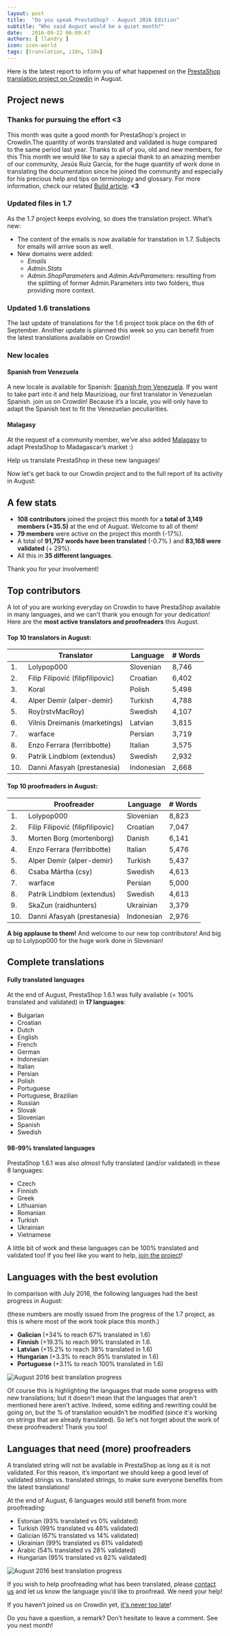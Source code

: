 ```yaml
---
layout: post
title:  "Do you speak PrestaShop? - August 2016 Edition"
subtitle: "Who said August would be a quiet month?"
date:   2016-09-22 06:09:47
authors: [ llandry ]
icon: icon-world
tags: [translation, i18n, l10n]
---
```



Here is the latest report to inform you of what happened on the [PrestaShop translation project on Crowdin](https://crowdin.com/project/prestashop-official) in August.

## Project news

### Thanks for pursuing the effort <3

This month was quite a good month for PrestaShop's project in Crowdin.The quantity of words translated and validated is huge compared to the same period last year. Thanks to all of you, old and new members, for this
This month we would like to say a special thank to an amazing member of our community, Jesús Ruiz García, for the huge quantity of work done in translating the documentation since he joined the community and especially for his precious help and tips on terminology and glossary. For more information, check our related [Build article](http://build.prestashop.com/howtos/translation/how-to-help-translating-PrestaShop-into-Spanish/). **<3**

### Updated files in 1.7

As the 1.7 project keeps evolving, so does the translation project. What’s new:

* The content of the emails is now available for translation in 1.7. Subjects for emails will arrive soon as well.
* New domains were added:
  * *Emails*
  * *Admin.Stats*
  * *Admin.ShopParameters* and *Admin.AdvParameters*: resulting from the splitting of former Admin.Parameters into two folders, thus providing more context.



### Updated 1.6 translations

The last update of translations for the 1.6 project took place on the 6th of September. Another update is planned this week so you can benefit from the latest translations available on Crowdin!

### New locales

#### Spanish from Venezuela

A new locale is available for Spanish: [Spanish from Venezuela](https://crowdin.com/project/prestashop-official/es-VE#). If you want to take part into it and help Maurizioag, our first translator in Venezuelan Spanish. join us on Crowdin!
Because it’s a locale, you will only have to adapt the Spanish text to fit the Venezuelan peculiarities.

#### Malagasy

At the request of a community member, we’ve also added [Malagasy](https://crowdin.com/project/prestashop-official/mg#) to adapt PrestaShop to Madagascar’s market :)

Help us translate PrestaShop in these new languages!

Now let's get back to our Crowdin project and to the full report of its activity in August:

## A few stats

* **108 contributors** joined the project this month for a **total of 3,149 members (+35.5)** at the end of August. Welcome to all of them!
* **79 members** were active on the project this month (-17%).
* A total of **91,757 words have been translated** (-0.7% ) and **83,168 were validated** (+ 29%).
* All this in **35 different languages**.

Thank you for your involvement!

## Top contributors

A lot of you are working everyday on Crowdin to have PrestaShop available in many languages, and we can't thank you enough for your dedication! Here are the **most active translators and proofreaders** this August.

#### Top 10 translators in August:

| |Translator | Language | # Words
|-|---------- | -------- | ----------------
 1. | Lolypop000 | Slovenian | 8,746
 2. | Filip Filipović (filipfilipovic) | Croatian |6,402
 3. | Koral | Polish | 5,498
 4. | Alper Demir (alper-demir) | Turkish | 4,788
 5. | Roy(rstvMacRoy) | Swedish | 4,107
 6. | Vilnis Dreimanis (marketings) | Latvian | 3,815
 7. | warface | Persian | 3,719
 8. | Enzo Ferrara (ferribbotte) | Italian | 3,575
 9. | Patrik Lindblom (extendus) | Swedish | 2,932
10. | Danni Afasyah (prestanesia) | Indonesian | 2,668

#### Top 10 proofreaders in August:

| | Proofreader | Language | # Words
|-| ---------- | -------- | ----------------
 1. | Lolypop000 | Slovenian | 8,823
 2. | Filip Filipović (filipfilipovic) | Croatian | 7,047
 3. | Morten Borg (mortenborg)| Danish | 6,141
 4. | Enzo Ferrara (ferribbotte) | Italian | 5,476
 5. | Alper Demir (alper-demir) | Turkish | 5,437
 6. | Csaba Mártha (csy) | Swedish | 4,613
 7. | warface| Persian | 5,000
 8. | Patrik Lindblom (extendus) | Swedish | 4,613
 9. | SkaZun (raidhunters) | Ukrainian | 3,379
10. | Danni Afasyah (prestanesia) | Indonesian | 2,976


**A big applause to them!** And welcome to our new top contributors!
And big up to Lolypop000 for the huge work done in Slovenian!


## Complete translations

#### Fully translated languages

At the end of August, PrestaShop 1.6.1 was fully available (= 100% translated and validated) in **17 languages**:

* Bulgarian
* Croatian
* Dutch
* English
* French
* German
* Indonesian
* Italian
* Persian
* Polish
* Portuguese
* Portuguese, Brazilian
* Russian
* Slovak
* Slovenian
* Spanish
* Swedish


#### 98-99% translated languages

PrestaShop 1.6.1 was also *almost* fully translated (and/or validated) in these 8 languages:

* Czech
* Finnish
* Greek
* Lithuanian
* Romanian
* Turkish
* Ukrainian
* Vietnamese

A little bit of work and these languages can be 100% translated and validated too! If you feel like you want to help, [join the project](https://crowdin.com/project/prestashop-official)!

## Languages with the best evolution

In comparison with July 2016, the following languages had the best progress in August:

(these numbers are mostly issued from the progress of the 1.7 project, as this is where most of the work took place this month.)
* **Galician** (+34% to reach 67% translated in 1.6)
* **Finnish** (+19.3% to reach 99% translated in 1.6.
* **Latvian** (+15.2% to reach 38% translated in 1.6)
* **Hungarian** (+3.3% to reach 95% translated in 1.6)
* **Portuguese** (+3.1% to reach 100% translated in 1.6)


![August 2016 best translation progress](/assets/images/2016/09/Bestprogress.png)



Of course this is highlighting the languages that made some progress with new translations; but it doesn't mean that the languages that aren't mentioned here aren't active. Indeed, some editing and rewriting could be going on, but the % of translation wouldn't be modified (since it's working on strings that are already translated). So let's not forget about the work of these proofreaders! Thank you too!

## Languages that need (more) proofreaders

A translated string will not be available in PrestaShop as long as it is not validated. For this reason, it’s important we should keep a good level of validated strings vs. translated strings, to make sure everyone benefits from the latest translations!

At the end of August, 6 languages would still benefit from more proofreading:


* Estonian (93% translated vs 0% validated)
* Turkish (99% translated vs 46% validated)
* Galician (67% translated vs 14% validated)
* Ukrainian (99% translated vs 61% validated)
* Arabic (54% translated vs 28% validated)
* Hungarian (95% translated vs 82% validated)


![August 2016 best translation progress](/assets/images/2016/09/proofreadersaugust.png)


If you wish to help proofreading what has been translated, please [contact us](translation@prestashop.com) and let us know the language you’d like to proofread. We need your help!




If you haven’t joined us on Crowdin yet, [it's never too late](https://crowdin.com/project/prestashop-official)!



Do you have a question, a remark? Don’t hesitate to leave a comment. See you next month!


